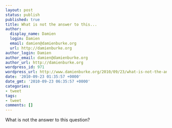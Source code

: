 ```yaml
---
layout: post
status: publish
published: true
title: What is not the answer to this...
author:
  display_name: Damien
  login: Damien
  email: damien@damienburke.org
  url: http://damienburke.org
author_login: Damien
author_email: damien@damienburke.org
author_url: http://damienburke.org
wordpress_id: 971
wordpress_url: http://www.damienburke.org/2010/09/23/what-is-not-the-answer-to-this/
date: '2010-09-23 01:35:57 +0000'
date_gmt: '2010-09-23 06:35:57 +0000'
categories:
- tweet
tags:
- tweet
comments: []
---
```

<p>What is not the answer to this question?</p>
